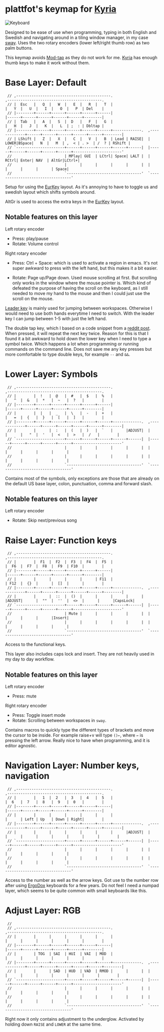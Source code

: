 # plattfot's keymap for [Kyria](https://github.com/splitkb/kyria)

![Keyboard](https://i.imgur.com/Pvsm973l.jpg)

Designed to be ease of use when programming, typing in both English
and Swedish and navigating around in a tiling window manager, in my
case [sway](https://swaywm.org/). Uses the two rotary encoders (lower
left/right thumb row) as two palm buttons.

This keymap avoids [Mod-tap](https://docs.qmk.fm/#/mod_tap) as they do
not work for me. [Kyria](https://github.com/splitkb/kyria) has enough
thumb keys to make it work without them.


# Base Layer: Default
```
 // ,-------------------------------------------.                              ,-------------------------------------------.
 // |  Esc   |   Q  |   W  |   E  |   R  |   T  |                              |   Y  |   U  |   I  |   O  |   P  | Del    |
 // |--------+------+------+------+------+------|                              |------+------+------+------+------+--------|
 // |  Tab   |   A  |   S  |  D   |   F  |   G  |                              |   H  |   J  |   K  |   L  | ;  : | Dbltap |
 // |--------+------+------+------+------+------+-------------.  ,-------------+------+------+------+------+------+--------|
 // | LShift |   Z  |   X  |   C  |   V  |   B  | Lead | RAISE|  | LOWER|BSpace|   N  |   M  | ,  < | . >  | /  ? | RShift |
 // `----------------------+------+------+------+------+------|  |------+------+------+------+------+----------------------'
 //                        | MPlay| GUI  | LCtrl| Space| LALT |  | RCtrl| Enter| NAV  | AltGr|LCtrl+|
 //                        |      |      |      |      |      |  |      |      |      |      | Space|
 //                        `----------------------------------'  `----------------------------------'
```

Setup for using the
[EurKey](https://eurkey.steffen.bruentjen.eu/layout.html) layout. As
it's annoying to have to toggle us and swedish layout which shifts
symbols around.

AltGr is used to access the extra keys in the
[EurKey](https://eurkey.steffen.bruentjen.eu/layout.html) layout.

## Notable features on this layer

Left rotary encoder
- Press: play/pause
- Rotate: Volume control

Right rotary encoder
- Press: Ctrl + Space: which is used to activate a region in emacs.
  It's not super awkward to press with the left hand, but this makes
  it a bit easier.

- Rotate: Page up/Page down. Used mouse scrolling at first. But
          scrolling only works in the window where the mouse pointer
          is. Which kind of defeated the purpose of having the scroll
          on the keyboard, as I still needed to move my hand to the
          mouse and then I could just use the scroll on the mouse.

[Leader key](https://docs.qmk.fm/#/feature_leader_key) is mainly used
for jumping between workspaces. Otherwise I would need to use both
hands everytime I need to switch. With the leader key I can jump
between 1-5 with just the left hand.

The double tap key, which I based on a code snippet from a
[reddit post](https://www.reddit.com/r/olkb/comments/citkbx/double_key_press_modifier_qmkwould_work_like/ev9cue8).
When pressed, it will repeat the next key twice. Reason for this is
that I found it a bit awkward to hold down the lower key when I need
to type a symbol twice. Which happens a lot when programming or
running commands on the command line. Does not save me any key presses
but more comfortable to type double keys, for example `--` and `&&`.

# Lower Layer: Symbols
```
 // ,-------------------------------------------.                              ,-------------------------------------------.
 // |        |  !   |  @   |  #   |  $   |  %   |                              |   ^  |  &   |  *   |  ~   |  ?   |        |
 // |--------+------+------+------+------+------|                              |------+------+------+------+------+--------|
 // |        |  |   |  _   |  \   |  -   |  +   |                              |   =  |  {   |  }   |  [   |  ]   |        |
 // |--------+------+------+------+------+------+-------------.  ,-------------+------+------+------+------+------+--------|
 // |        |      |  :   |  (   |  )   |  `   |      |ADJUST|  |      |      |   "  |  '   |  <   |  >   |  /   |        |
 // `----------------------+------+------+------+------+------|  |------+------+------+------+------+----------------------'
 //                        |      |      |      |      |      |  |      |      |      |      |      |
 //                        |      |      |      |      |      |  |      |      |      |      |      |
 //                        `----------------------------------'  `----------------------------------'
```

Contains most of the symbols, only exceptions are those that are
already on the default US base layer, colon, punctuation, comma and
forward slash.

## Notable features on this layer

Left rotary encoder
- Rotate: Skip next/previous song

# Raise Layer: Function keys
```
 // ,-------------------------------------------.                              ,-------------------------------------------.
 // |        |  F1  |  F2  |  F3  |  F4  |  F5  |                              |  F6  |  F7  |  F8  |  F9  | F10  |        |
 // |--------+------+------+------+------+------|                              |------+------+------+------+------+--------|
 // |        |      |      |      |      | F11  |                              | F12  |  {}  |      |  []  |      |        |
 // |--------+------+------+------+------+------+-------------.  ,-------------+------+------+------+------+------+--------|
 // |        |      |  ::  |  ()  |      |      |      |      |  |ADJUST|      |  ""  |  ''  |  <>  |      |      |CapsLock|
 // `----------------------+------+------+------+------+------|  |------+------+------+------+------+----------------------'
 //                        | Mute |      |      |      |      |  |      |      |      |      |Insert|
 //                        |      |      |      |      |      |  |      |      |      |      |      |
 //                        `----------------------------------'  `----------------------------------'
```

Access to the functional keys.

This layer also includes caps lock and insert. They are not heavily
used in my day to day workflow.


## Notable features on this layer

Left rotary encoder
- Press: mute

Right rotary encoder
- Press: Toggle insert mode
- Rotate: Scrolling between workspaces in `sway`.

Contains macros to quickly type the different types of brackets and
move the cursor to be inside. For example raise+v will type `()←`,
where `←` is pressing the left arrow. Really nice to have when
programming, and it is editor agnostic.

# Navigation Layer: Number keys, navigation
```
 // ,-------------------------------------------.                              ,-------------------------------------------.
 // |        |   1  |  2   |  3   |  4   |  5   |                              |  6   |  7   |  8   |  9   |  0   |        |
 // |--------+------+------+------+------+------|                              |------+------+------+------+------+--------|
 // |        |      |      |      |      |      |                              |      | Left | Up   | Down | Right|        |
 // |--------+------+------+------+------+------+-------------.  ,-------------+------+------+------+------+------+--------|
 // |        |      |      |      |      |      |      |ADJUST|  |      |      |      |      |      |      |      |        |
 // `----------------------+------+------+------+------+------|  |------+------+------+------+------+----------------------'
 //                        |      |      |      |      |      |  |      |      |      |      |      |
 //                        |      |      |      |      |      |  |      |      |      |      |      |
 //                        `----------------------------------'  `----------------------------------'
```

Access to the number as well as the arrow keys. Got use to the number
row after using [ErgoDox](https://www.ergodox.io/) keyboards for a few
years. Do not feel I need a numpad layer, which seems to be quite
common with small keyboards like this.

# Adjust Layer: RGB
```
 //
 // ,-------------------------------------------.                              ,-------------------------------------------.
 // |        |      |      |      |      |      |                              |      |      |      |      |      |        |
 // |--------+------+------+------+------+------|                              |------+------+------+------+------+--------|
 // |        | TOG  | SAI  | HUI  | VAI  | MOD  |                              |      |      |      |      |      |        |
 // |--------+------+------+------+------+------+-------------.  ,-------------+------+------+------+------+------+--------|
 // |        |      | SAD  | HUD  | VAD  | RMOD |      |      |  |      |      |      |      |      |      |      |        |
 // `----------------------+------+------+------+------+------|  |------+------+------+------+------+----------------------'
 //                        |      |      |      |      |      |  |      |      |      |      |      |
 //                        |      |      |      |      |      |  |      |      |      |      |      |
 //                        `----------------------------------'  `----------------------------------'
```

Right now it only contains adjustment to the underglow. Activated by
holding down `RAISE` and `LOWER` at the same time.

